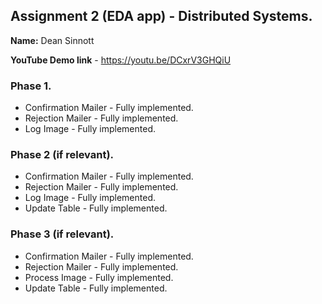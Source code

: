 ## Assignment 2 (EDA app) - Distributed Systems.

__Name:__ Dean Sinnott

__YouTube Demo link__ - https://youtu.be/DCxrV3GHQiU


### Phase 1.

+ Confirmation Mailer - Fully implemented.
+ Rejection Mailer - Fully implemented.
+ Log Image -  Fully implemented. 

### Phase 2 (if relevant).


+ Confirmation Mailer - Fully implemented.
+ Rejection Mailer - Fully implemented.
+ Log Image - Fully implemented. 
+ Update Table -  Fully implemented. 

### Phase 3 (if relevant).


+ Confirmation Mailer - Fully implemented.
+ Rejection Mailer - Fully implemented.
+ Process Image - Fully implemented.
+ Update Table - Fully implemented.
